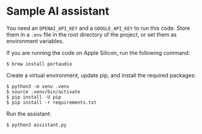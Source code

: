 # Sample AI assistant

You need an `OPENAI_API_KEY` and a `GOOGLE_API_KEY` to run this code. Store them in a `.env` file in the root directory of the project, or set them as environment variables.


If you are running the code on Apple Silicon, run the following command:

```
$ brew install portaudio
```

Create a virtual environment, update pip, and install the required packages:

```
$ python3 -m venv .venv
$ source .venv/bin/activate
$ pip install -U pip
$ pip install -r requirements.txt
```

Run the assistant:

```
$ python3 assistant.py
```